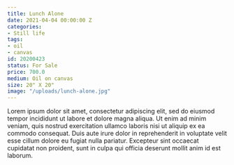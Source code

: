 ```yaml
---
title: Lunch Alone
date: 2021-04-04 00:00:00 Z
categories:
- Still life
tags:
- oil
- canvas
id: 20200423
status: For Sale
price: 700.0
medium: Oil on canvas
size: 20" X 20"
image: "/uploads/lunch-alone.jpg"
---
```


Lorem ipsum dolor sit amet, consectetur adipiscing elit, sed do eiusmod tempor incididunt ut labore et dolore magna aliqua. Ut enim ad minim veniam, quis nostrud exercitation ullamco laboris nisi ut aliquip ex ea commodo consequat. Duis aute irure dolor in reprehenderit in voluptate velit esse cillum dolore eu fugiat nulla pariatur. Excepteur sint occaecat cupidatat non proident, sunt in culpa qui officia deserunt mollit anim id est laborum.
